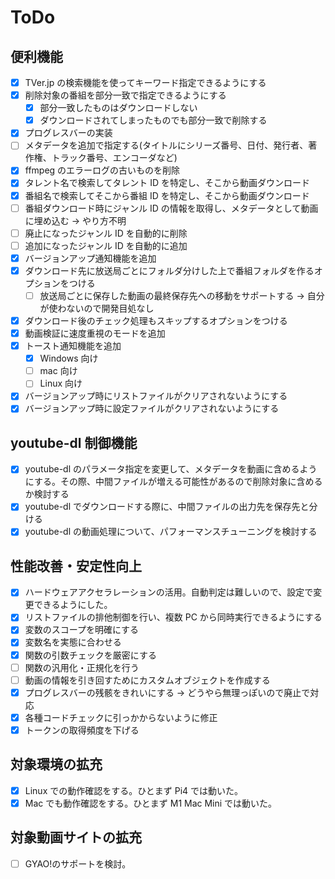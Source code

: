 # ToDo

## 便利機能

- [x] TVer.jp の検索機能を使ってキーワード指定できるようにする
- [x] 削除対象の番組を部分一致で指定できるようにする
  - [x] 部分一致したものはダウンロードしない
  - [x] ダウンロードされてしまったものでも部分一致で削除する
- [x] プログレスバーの実装
- [ ] メタデータを追加で指定する(タイトルにシリーズ番号、日付、発行者、著作権、トラック番号、エンコーダなど)
- [x] ffmpeg のエラーログの古いものを削除
- [x] タレント名で検索してタレント ID を特定し、そこから動画ダウンロード
- [x] 番組名で検索してそこから番組 ID を特定し、そこから動画ダウンロード
- [ ] 番組ダウンロード時にジャンル ID の情報を取得し、メタデータとして動画に埋め込む → やり方不明
- [ ] 廃止になったジャンル ID を自動的に削除
- [ ] 追加になったジャンル ID を自動的に追加
- [x] バージョンアップ通知機能を追加
- [x] ダウンロード先に放送局ごとにフォルダ分けした上で番組フォルダを作るオプションをつける
  - [ ] 放送局ごとに保存した動画の最終保存先への移動をサポートする → 自分が使わないので開発目処なし
- [x] ダウンロード後のチェック処理もスキップするオプションをつける
- [x] 動画検証に速度重視のモードを追加
- [x] トースト通知機能を追加
  - [x] Windows 向け
  - [ ] mac 向け
  - [ ] Linux 向け
- [x] バージョンアップ時にリストファイルがクリアされないようにする
- [x] バージョンアップ時に設定ファイルがクリアされないようにする

## youtube-dl 制御機能

- [x] youtube-dl のパラメータ指定を変更して、メタデータを動画に含めるようにする。その際、中間ファイルが増える可能性があるので削除対象に含めるか検討する
- [x] youtube-dl でダウンロードする際に、中間ファイルの出力先を保存先と分ける
- [x] youtube-dl の動画処理について、パフォーマンスチューニングを検討する

## 性能改善・安定性向上

- [x] ハードウェアアクセラレーションの活用。自動判定は難しいので、設定で変更できるようにした。
- [x] リストファイルの排他制御を行い、複数 PC から同時実行できるようにする
- [x] 変数のスコープを明確にする
- [x] 変数名を実態に合わせる
- [x] 関数の引数チェックを厳密にする
- [ ] 関数の汎用化・正規化を行う
- [ ] 動画の情報を引き回すためにカスタムオブジェクトを作成する
- [x] プログレスバーの残骸をきれいにする → どうやら無理っぽいので廃止で対応
- [x] 各種コードチェックに引っかからないように修正
- [x] トークンの取得頻度を下げる

## 対象環境の拡充

- [x] Linux での動作確認をする。ひとまず Pi4 では動いた。
- [x] Mac でも動作確認をする。ひとまず M1 Mac Mini では動いた。

## 対象動画サイトの拡充

- [ ] GYAO!のサポートを検討。
